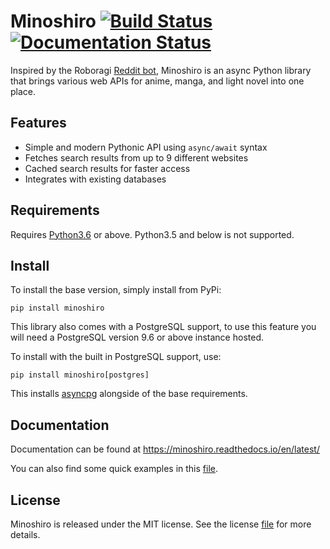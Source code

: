 # Minoshiro [![Build Status](https://travis-ci.org/Mino-shiro/Minoshiro.svg?branch=master)](https://travis-ci.org/Mino-shiro/Minoshiro) [![Documentation Status](https://readthedocs.org/projects/minoshiro/badge/?version=latest)](http://minoshiro.readthedocs.io/en/latest/?badge=latest)

Inspired by the Roboragi [Reddit bot](https://github.com/Nihilate/Roboragi), Minoshiro is an async Python library that brings various web APIs for anime, manga, and light novel into one place.

## Features
* Simple and modern Pythonic API using `async/await` syntax
* Fetches search results from up to 9 different websites
* Cached search results for faster access
* Integrates with existing databases

## Requirements
Requires [Python3.6](https://www.python.org/downloads/) or above. Python3.5 and below is not supported.

## Install
To install the base version, simply install from PyPi:
```
pip install minoshiro
```

This library also comes with a PostgreSQL support, to use this feature you will need a PostgreSQL version 9.6 or above instance hosted.

To install with the built in PostgreSQL support, use:
```
pip install minoshiro[postgres]
```

This installs [asyncpg](https://github.com/MagicStack/asyncpg) alongside of the base requirements.

## Documentation
Documentation can be found at https://minoshiro.readthedocs.io/en/latest/

You can also find some quick examples in this [file](https://github.com/Mino-shiro/Minoshiro/blob/master/example.py).

## License
Minoshiro is released under the MIT license. See the license [file](https://github.com/Mino-shiro/Minoshiro/blob/master/LICENSE) for more details.

